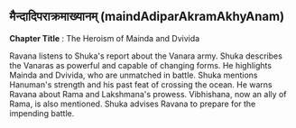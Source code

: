 ## मैन्दादिपराक्रमाख्यानम् (maindAdiparAkramAkhyAnam)
**Chapter Title** : The Heroism of Mainda and Dvivida

Ravana listens to Shuka's report about the Vanara army. Shuka describes the Vanaras as powerful and capable of changing forms. He highlights Mainda and Dvivida, who are unmatched in battle. Shuka mentions Hanuman's strength and his past feat of crossing the ocean. He warns Ravana about Rama and Lakshmana's prowess. Vibhishana, now an ally of Rama, is also mentioned. Shuka advises Ravana to prepare for the impending battle.